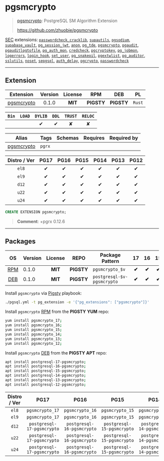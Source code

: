 # pgsmcrypto


> [pgsmcrypto](https://github.com/zhuobie/pgsmcrypto): PostgreSQL SM Algorithm Extension
>
> https://github.com/zhuobie/pgsmcrypto





[SEC](/sec) extensions: [`passwordcheck_cracklib`](/passwordcheck_cracklib), [`supautils`](/supautils), [`pgsodium`](/pgsodium), [`supabase_vault`](/supabase_vault), [`pg_session_jwt`](/pg_session_jwt), [`anon`](/anon), [`pg_tde`](/pg_tde), [`pgsmcrypto`](/pgsmcrypto), [`pgaudit`](/pgaudit), [`pgauditlogtofile`](/pgauditlogtofile), [`pg_auth_mon`](/pg_auth_mon), [`credcheck`](/credcheck), [`pgcryptokey`](/pgcryptokey), [`pg_jobmon`](/pg_jobmon), [`logerrors`](/logerrors), [`login_hook`](/login_hook), [`set_user`](/set_user), [`pg_snakeoil`](/pg_snakeoil), [`pgextwlist`](/pgextwlist), [`pg_auditor`](/pg_auditor), [`sslutils`](/sslutils), [`noset`](/noset), [`sepgsql`](/sepgsql), [`auth_delay`](/auth_delay), [`pgcrypto`](/pgcrypto), [`passwordcheck`](/passwordcheck)


-------
## Extension


| Extension | Version | License | RPM | DEB | PL |
|-----------|:-------:|:-------:|:---:|:---:|:--:|
| [pgsmcrypto](https://github.com/zhuobie/pgsmcrypto) | 0.1.0 | **<span class="tcblue">MIT</span>** | **<span class="tcwarn">PIGSTY</span>** | **<span class="tcwarn">PIGSTY</span>** | `Rust` |



| `Bin` | `LOAD` | `DYLIB` | `DDL` | `TRUST` | `RELOC` |
|:-----:|:------:|:-------:|:-----:|:-------:|:-------:|
|  |  | <span class="tcblue">✔</span> | <span class="tcblue">✔</span> | <span class="tcwarn">✘</span> | <span class="tcwarn">✘</span> |



| Alias | Tags | Schemas | Requires | Required by |
|-------|------|---------|----------|-------------|
| [pgsmcrypto](/pgsmcrypto) | `pgrx` |  |  |  |



| Distro / Ver | PG17 | PG16 | PG15 | PG14 | PG13 | PG12 |
|:------------:|:----:|:----:|:----:|:----:|:----:|:----:|
| `el8` | <span class="tcblue">✔</span> | <span class="tcblue">✔</span> | <span class="tcblue">✔</span> | <span class="tcblue">✔</span> | <span class="tcblue">✔</span> | <span class="tcblue">✔</span> |
| `el9` | <span class="tcblue">✔</span> | <span class="tcblue">✔</span> | <span class="tcblue">✔</span> | <span class="tcblue">✔</span> | <span class="tcblue">✔</span> | <span class="tcblue">✔</span> |
| `d12` | <span class="tcblue">✔</span> | <span class="tcblue">✔</span> | <span class="tcblue">✔</span> | <span class="tcblue">✔</span> | <span class="tcblue">✔</span> | <span class="tcblue">✔</span> |
| `u22` | <span class="tcblue">✔</span> | <span class="tcblue">✔</span> | <span class="tcblue">✔</span> | <span class="tcblue">✔</span> | <span class="tcblue">✔</span> | <span class="tcblue">✔</span> |
| `u24` | <span class="tcblue">✔</span> | <span class="tcblue">✔</span> | <span class="tcblue">✔</span> | <span class="tcblue">✔</span> | <span class="tcblue">✔</span> | <span class="tcblue">✔</span> |





```sql
CREATE EXTENSION pgsmcrypto;
```
> **Comment**: +pgrx 0.12.6
-----------


## Packages


| OS | Version | License | REPO | Package Pattern | 17 | 16 | 15 | 14 | 13 | 12 | Dependency |
|:--:|---------|:-------:|:----:|-----------------|:--:|:--:|:--:|:--:|:--:|:--:|------------|
| [RPM](/rpm) | 0.1.0 | **<span class="tcblue">MIT</span>** | **<span class="tcwarn">PIGSTY</span>** | `pgsmcrypto_$v` | **<span class="tcwarn">✔</span>** | **<span class="tcwarn">✔</span>** | **<span class="tcwarn">✔</span>** | **<span class="tcwarn">✔</span>** | **<span class="tcwarn">✔</span>** | **<span class="tcwarn">✔</span>** |  |
| [DEB](/deb) | 0.1.0 | **<span class="tcblue">MIT</span>** | **<span class="tcwarn">PIGSTY</span>** | `postgresql-$v-pgsmcrypto` | **<span class="tcwarn">✔</span>** | **<span class="tcwarn">✔</span>** | **<span class="tcwarn">✔</span>** | **<span class="tcwarn">✔</span>** | **<span class="tcwarn">✔</span>** | **<span class="tcwarn">✔</span>** |  |



Install `pgsmcrypto` via [Pigsty](https://pigsty.io/docs/pgext/usage/install/) playbook:

```bash
./pgsql.yml -t pg_extension -e '{"pg_extensions": ["pgsmcrypto"]}'
```


Install `pgsmcrypto` [RPM](/rpm) from the **<span class="tcwarn">PIGSTY</span>** **YUM** repo:

```bash
yum install pgsmcrypto_17;
yum install pgsmcrypto_16;
yum install pgsmcrypto_15;
yum install pgsmcrypto_14;
yum install pgsmcrypto_13;
yum install pgsmcrypto_12;
```


Install `pgsmcrypto` [DEB](/deb) from the **<span class="tcwarn">PIGSTY</span>** **APT** repo:

```bash
apt install postgresql-17-pgsmcrypto;
apt install postgresql-16-pgsmcrypto;
apt install postgresql-15-pgsmcrypto;
apt install postgresql-14-pgsmcrypto;
apt install postgresql-13-pgsmcrypto;
apt install postgresql-12-pgsmcrypto;
```




| Distro / Ver | PG17 | PG16 | PG15 | PG14 | PG13 | PG12 |
|:------------:|:----:|:----:|:----:|:----:|:----:|:----:|
| `el8` | `pgsmcrypto_17` | `pgsmcrypto_16` | `pgsmcrypto_15` | `pgsmcrypto_14` | `pgsmcrypto_13` | `pgsmcrypto_12` |
| `el9` | `pgsmcrypto_17` | `pgsmcrypto_16` | `pgsmcrypto_15` | `pgsmcrypto_14` | `pgsmcrypto_13` | `pgsmcrypto_12` |
| `d12` | `postgresql-17-pgsmcrypto` | `postgresql-16-pgsmcrypto` | `postgresql-15-pgsmcrypto` | `postgresql-14-pgsmcrypto` | `postgresql-13-pgsmcrypto` | `postgresql-12-pgsmcrypto` |
| `u22` | `postgresql-17-pgsmcrypto` | `postgresql-16-pgsmcrypto` | `postgresql-15-pgsmcrypto` | `postgresql-14-pgsmcrypto` | `postgresql-13-pgsmcrypto` | `postgresql-12-pgsmcrypto` |
| `u24` | `postgresql-17-pgsmcrypto` | `postgresql-16-pgsmcrypto` | `postgresql-15-pgsmcrypto` | `postgresql-14-pgsmcrypto` | `postgresql-13-pgsmcrypto` | `postgresql-12-pgsmcrypto` |





